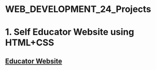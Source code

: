 # WEB_DEVELOPMENT_24_Projects
<h1>1. Self Educator Website using HTML+CSS </h1>
<h2><a href="https://codewithsrijitbyrumi.netlify.app/" target="_blank">Educator Website</a></h2>
 
 
 
 
